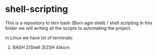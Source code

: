 # shell-scripting

This is a repository to lern bash (Born agin shell) / shell scripting
In this folder we will writing all the scripts to automating the project.

in Linux we have lot of terminals:
1) BASH
2)Shell
3)ZSH
4)korn